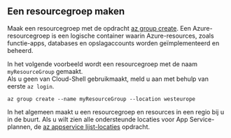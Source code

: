 ## <a name="create-a-resource-group"></a>Een resourcegroep maken

Maak een resourcegroep met de opdracht [az group create](/cli/azure/group#create). Een Azure-resourcegroep is een logische container waarin Azure-resources, zoals functie-apps, databases en opslagaccounts worden geïmplementeerd en beheerd.

In het volgende voorbeeld wordt een resourcegroep met de naam `myResourceGroup` gemaakt.  
Als u geen van Cloud-Shell gebruikmaakt, meld u aan met behulp van eerste `az login`.

```azurecli-interactive
az group create --name myResourceGroup --location westeurope
```
In het algemeen maakt u een resourcegroep en resources in een regio bij u in de buurt. Als u wilt zien alle ondersteunde locaties voor App Service-plannen, de [az appservice lijst-locaties](/cli/azure/appservice#az_appservice_list_locations) opdracht.